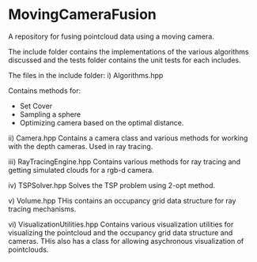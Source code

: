 # MovingCameraFusion
A repository for fusing pointcloud data using a moving camera.

The include folder contains the implementations of the various algorithms discussed and the tests folder contains the unit tests for each includes.

The files in the include folder: 
i) Algorithms.hpp

Contains methods for:
- Set Cover
- Sampling a sphere
- Optimizing camera based on the optimal distance. 

ii) Camera.hpp
Contains a camera class and various methods for working with the depth cameras. Used in ray tracing.

iii) RayTracingEngine.hpp
Contains various methods for ray tracing and getting simulated clouds for a rgb-d camera.

iv) TSPSolver.hpp
Solves the TSP problem using 2-opt method.

v) Volume.hpp
THis contains an occupancy grid data structure for ray tracing mechanisms.

vi) VisualizationUtilities.hpp
Contains various visualization utilities for visualizing the pointcloud and the occupancy grid data structure and cameras. THis also has a class for allowing asychronous visualization of pointclouds.


